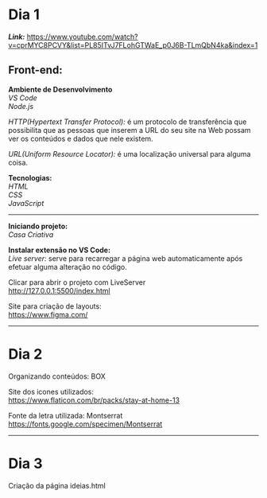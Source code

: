 # Dia 1

***Link:*** https://www.youtube.com/watch?v=cprMYC8PCVY&list=PL85ITvJ7FLohGTWaE_p0J6B-TLmQbN4ka&index=1

## **Front-end:**

**Ambiente de Desenvolvimento**
<br>*VS Code*
<br>*Node.js*

*HTTP(Hypertext Transfer Protocol):* é um protocolo de transferência que possibilita que as pessoas que inserem a URL do seu site na Web possam ver os conteúdos e dados que nele existem. 

*URL(Uniform Resource Locator):* é uma localização universal para alguma coisa.

**Tecnologias:**
<br>*HTML*
<br>*CSS*
<br>*JavaScript*

---

**Iniciando projeto:**
<br>*Casa Criativa*

**Instalar extensão no VS Code:**
<br>*Live server:* serve para recarregar a página web automaticamente após efetuar alguma alteração no código.

Clicar para abrir o projeto com LiveServer
<br>http://127.0.0.1:5500/index.html

Site para criação de layouts:
<br>https://www.figma.com/

---

# Dia 2

Organizando conteúdos: BOX

Site dos icones utilizados:
<br>https://www.flaticon.com/br/packs/stay-at-home-13

Fonte da letra utilizada: Montserrat
<br>https://fonts.google.com/specimen/Montserrat

---

# Dia 3

Criação da página ideias.html

